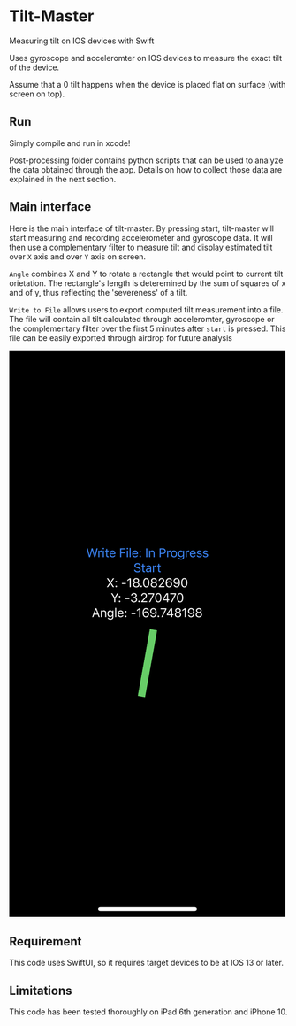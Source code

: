 # Tilt-Master
Measuring tilt on IOS devices with Swift

Uses gyroscope and acceleromter on IOS devices to measure the exact tilt of the device.

Assume that a 0 tilt happens when the device is placed flat on surface (with screen on top).

## Run
Simply compile and run in xcode!

Post-processing folder contains python scripts that can be used to analyze the data obtained through the app. Details on how to collect those data are explained in the next section.

## Main interface
Here is the main interface of tilt-master. By pressing start, tilt-master will start measuring and recording accelerometer and gyroscope data. It will then use a complementary filter to measure tilt and display estimated tilt over `X` axis and over `Y` axis on screen.

`Angle` combines X and Y to rotate a rectangle that would point to current tilt orietation. The rectangle's length is deteremined by the sum of squares of x and of y, thus reflecting the 'severeness' of a tilt.

`Write to File` allows users to export computed tilt measurement into a file. The file will contain all tilt calculated through acceleromter, gyroscope or the complementary filter over the first 5 minutes after `start` is pressed. This file can be easily exported through airdrop for future analysis 

![alt text](main_interface.jpeg)

## Requirement
This code uses SwiftUI, so it requires target devices to be at IOS 13 or later.

## Limitations
This code has been tested thoroughly on iPad 6th generation and iPhone 10.
